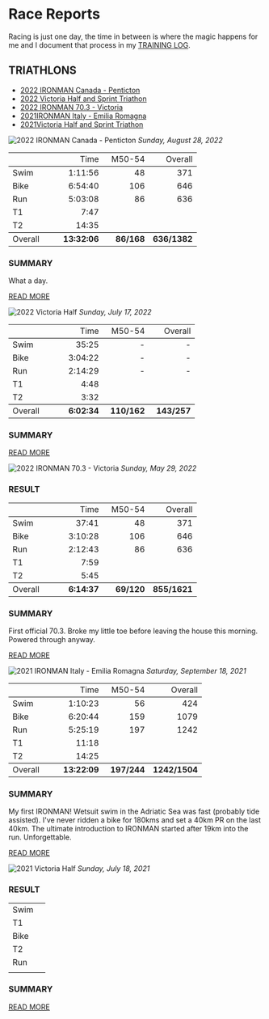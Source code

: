 # Race Reports

Racing is just one day, the time in between is where the magic happens for me and I document that process in my [TRAINING LOG](/traininglog/).

## TRIATHLONS
<ul class="alt">
 <li class="item"><a href="javascript:flkty.select(2);">2022 IRONMAN Canada - Penticton</a></li>
 <li class="item"><a href="javascript:flkty.select(3);">2022 Victoria Half and Sprint Triathon</a></li>
 <li class="item"><a href="javascript:flkty.select(4);">2022 IRONMAN 70.3 - Victoria</a></li>
 <li class="item"><a href="javascript:flkty.select(5);">2021IRONMAN Italy - Emilia Romagna</a></li>
 <li class="item"><a href="javascript:flkty.select(6);">2021Victoria Half and Sprint Triathon</a></li>
</ul>


<!---->
![2022 IRONMAN Canada - Penticton](/assets/img/2022-ironman-canada.jpeg)
_Sunday, August 28, 2022_

<table style="margin-bottom:18px;">
 <tr>
  <td style="width:80px;border-bottom:1px solid black;"></td>
  <td style="width:75px;border-bottom:1px solid black;text-align:right;">Time</td>
  <td style="width:75px;border-bottom:1px solid black;text-align:right;">M50-54</td>
  <td style="width:75px;border-bottom:1px solid black;text-align:right;">Overall</td>
 </tr>
 <tr>
  <td>Swim</td>
  <td style="text-align:right;">1:11:56</td>
  <td style="text-align:right;">48</td>
  <td style="text-align:right;">371</td>
 </tr>
 <tr>
  <td>Bike</td>
  <td style="text-align:right;">6:54:40</td>
  <td style="text-align:right;">106</td>
  <td style="text-align:right;">646</td>
 </tr>
 <tr>
  <td>Run</td>
  <td style="text-align:right;">5:03:08</td>
  <td style="text-align:right;">86</td>
  <td style="text-align:right;">636</td>
 </tr>
 <tr>
  <td>T1</td>
  <td style="text-align:right;">7:47</td>
  <td style="text-align:right;"></td>
  <td style="text-align:right;"></td>
 </tr>
 <tr>
  <td>T2</td>
  <td style="text-align:right;">14:35</td>
  <td style="text-align:right;"></td>
  <td style="text-align:right;"></td>
 </tr>
 <tr>
  <td style="border-top:1px solid black;">Overall</td>
  <td style="font-weight:bold;border-top:1px solid black;text-align:right;">13:32:06</td>
  <td style="font-weight:bold;border-top:1px solid black;text-align:right;">86/168</td>
  <td style="font-weight:bold;border-top:1px solid black;text-align:right;">636/1382</td>
 </tr>
 </table>

### SUMMARY
What a day.

[READ MORE](2022-ironman-canada-penticton)

<!---->
![2022 Victoria Half ](/assets/img/2022-victoria-half.jpeg)
_Sunday, July 17, 2022_

<table style="margin-bottom:18px;">
 <tr>
  <td style="width:80px;border-bottom:1px solid black;"></td>
  <td style="width:75px;border-bottom:1px solid black;text-align:right;">Time</td>
  <td style="width:75px;border-bottom:1px solid black;text-align:right;">M50-54</td>
  <td style="width:75px;border-bottom:1px solid black;text-align:right;">Overall</td>
 </tr>
 <tr>
  <td>Swim</td>
  <td style="text-align:right;">35:25</td>
  <td style="text-align:right;">-</td>
  <td style="text-align:right;">-</td>
 </tr>
 <tr>
  <td>Bike</td>
  <td style="text-align:right;">3:04:22</td>
  <td style="text-align:right;">-</td>
  <td style="text-align:right;">-</td>
 </tr>
 <tr>
  <td>Run</td>
  <td style="text-align:right;">2:14:29</td>
  <td style="text-align:right;">-</td>
  <td style="text-align:right;">-</td>
 </tr>
 <tr>
  <td>T1</td>
  <td style="text-align:right;">4:48</td>
  <td style="text-align:right;"></td>
  <td style="text-align:right;"></td>
 </tr>
 <tr>
  <td>T2</td>
  <td style="text-align:right;">3:32</td>
  <td style="text-align:right;"></td>
  <td style="text-align:right;"></td>
 </tr>
 <tr>
  <td style="border-top:1px solid black;">Overall</td>
  <td style="font-weight:bold;border-top:1px solid black;text-align:right;">6:02:34</td>
  <td style="font-weight:bold;border-top:1px solid black;text-align:right;">110/162</td>
  <td style="font-weight:bold;border-top:1px solid black;text-align:right;">143/257</td>
 </tr>
 </table>
 
### SUMMARY

[READ MORE](2022-victoria-half)

<!---->
![2022 IRONMAN 70.3 - Victoria](/assets/img/2022-ironman703-victoria.jpeg)
_Sunday, May 29, 2022_

### RESULT
<table style="margin-bottom:18px;">
 <tr>
  <td style="width:80px;border-bottom:1px solid black;"></td>
  <td style="width:75px;border-bottom:1px solid black;text-align:right;">Time</td>
  <td style="width:75px;border-bottom:1px solid black;text-align:right;">M50-54</td>
  <td style="width:75px;border-bottom:1px solid black;text-align:right;">Overall</td>
 </tr>
 <tr>
  <td>Swim</td>
  <td style="text-align:right;">37:41</td>
  <td style="text-align:right;">48</td>
  <td style="text-align:right;">371</td>
 </tr>
 <tr>
  <td>Bike</td>
  <td style="text-align:right;">3:10:28</td>
  <td style="text-align:right;">106</td>
  <td style="text-align:right;">646</td>
 </tr>
 <tr>
  <td>Run</td>
  <td style="text-align:right;">2:12:43</td>
  <td style="text-align:right;">86</td>
  <td style="text-align:right;">636</td>
 </tr>
 <tr>
  <td>T1</td>
  <td style="text-align:right;">7:59</td>
  <td style="text-align:right;"></td>
  <td style="text-align:right;"></td>
 </tr>
 <tr>
  <td>T2</td>
  <td style="text-align:right;">5:45</td>
  <td style="text-align:right;"></td>
  <td style="text-align:right;"></td>
 </tr>
 <tr>
  <td style="border-top:1px solid black;">Overall</td>
  <td style="font-weight:bold;border-top:1px solid black;text-align:right;">6:14:37</td>
  <td style="font-weight:bold;border-top:1px solid black;text-align:right;">69/120</td>
  <td style="font-weight:bold;border-top:1px solid black;text-align:right;">855/1621</td>
 </tr>
 </table>

### SUMMARY
First official 70.3.  Broke my little toe before leaving the house this morning.  Powered through anyway.

[READ MORE](2022-ironman-703-victoria)

<!---->
![2021 IRONMAN Italy - Emilia Romagna](/assets/img/2021-ironman-italy.jpeg)
_Saturday, September 18, 2021_

<table style="margin-bottom:18px;">
 <tr>
  <td style="width:80px;border-bottom:1px solid black;"></td>
  <td style="width:75px;border-bottom:1px solid black;text-align:right;">Time</td>
  <td style="width:75px;border-bottom:1px solid black;text-align:right;">M50-54</td>
  <td style="width:75px;border-bottom:1px solid black;text-align:right;">Overall</td>
 </tr>
 <tr>
  <td>Swim</td>
  <td style="text-align:right;">1:10:23</td>
  <td style="text-align:right;">56</td>
  <td style="text-align:right;">424</td>
 </tr>
 <tr>
  <td>Bike</td>
  <td style="text-align:right;">6:20:44</td>
  <td style="text-align:right;">159</td>
  <td style="text-align:right;">1079</td>
 </tr>
 <tr>
  <td>Run</td>
  <td style="text-align:right;">5:25:19</td>
  <td style="text-align:right;">197</td>
  <td style="text-align:right;">1242</td>
 </tr>
 <tr>
  <td>T1</td>
  <td style="text-align:right;">11:18</td>
  <td style="text-align:right;"></td>
  <td style="text-align:right;"></td>
 </tr>
 <tr>
  <td>T2</td>
  <td style="text-align:right;">14:25</td>
  <td style="text-align:right;"></td>
  <td style="text-align:right;"></td>
 </tr>
 <tr>
  <td style="border-top:1px solid black;">Overall</td>
  <td style="font-weight:bold;border-top:1px solid black;text-align:right;">13:22:09</td>
  <td style="font-weight:bold;border-top:1px solid black;text-align:right;">197/244</td>
  <td style="font-weight:bold;border-top:1px solid black;text-align:right;">1242/1504</td>
 </tr>
 </table>

### SUMMARY
My first IRONMAN!  Wetsuit swim in the Adriatic Sea was fast (probably tide assisted).  I've never ridden a bike for 180kms and set a 40km PR on the last 40km.  The ultimate introduction to IRONMAN started after 19km into the run.  Unforgettable.

[READ MORE](2021-ironman-italy-emilia-romagna)

<!---->
![2021 Victoria Half ](/assets/img/2021-victoria-half.jpeg)
_Sunday, July 18, 2021_

### RESULT
<table>
<tr><td>Swim</td><td style="text-align:right;"></td></tr>
<tr><td>T1</td><td style="text-align:right;"></td></tr>
<tr><td>Bike</td><td style="text-align:right;"></td></tr>
<tr><td>T2</td><td style="text-align:right;"></td></tr>
<tr><td>Run</td><td style="text-align:right;"></td></tr>
<tr><td></td><td style="text-align:right;"></td></tr>
</table>

### SUMMARY


[READ MORE](2021-victoria-half)